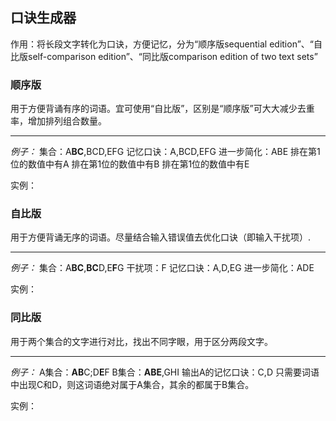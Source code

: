 ﻿## 口诀生成器 

作用：将长段文字转化为口诀，方便记忆，分为“顺序版sequential edition”、“自比版self-comparison edition”、“同比版comparison edition of two text sets”  

### 顺序版
用于方便背诵有序的词语。宜可使用“自比版”，区别是“顺序版”可大大减少去重率，增加排列组合数量。

------------

*例子：*
集合：A**BC**,BCD,EFG
记忆口诀：A,BCD,EFG
进一步简化：ABE
排在第1位的数值中有A
排在第1位的数值中有B
排在第1位的数值中有E

实例：

### 自比版
用于方便背诵无序的词语。尽量结合输入错误值去优化口诀（即输入干扰项）.

------------

*例子：*
集合：A**BC**,**BC**D,E**F**G
干扰项：F
记忆口诀：A,D,EG
进一步简化：ADE

实例：

### 同比版
用于两个集合的文字进行对比，找出不同字眼，用于区分两段文字。

------------

*例子：*
A集合：**AB**C;D**E**F
B集合：**ABE**,GHI
输出A的记忆口诀：C,D
只需要词语中出现C和D，则这词语绝对属于A集合，其余的都属于B集合。

实例：

